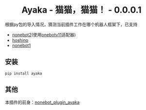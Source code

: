 <div align="center">

# Ayaka - 猫猫，猫猫！ - 0.0.0.1

</div>

根据py包的导入情况，猜测当前插件工作在哪个机器人框架下，已支持
- [nonebot2](https://github.com/nonebot/nonebot2)(使用[onebotv11](https://github.com/nonebot/adapter-onebot)适配器)
- [hoshino](https://github.com/Ice-Cirno/HoshinoBot)
- [nonebot1](https://github.com/nonebot/nonebot)

## 安装

```
pip install ayaka
```

## 其他

本插件的前身：[nonebot_plugin_ayaka](https://github.com/bridgeL/nonebot-plugin-ayaka)
